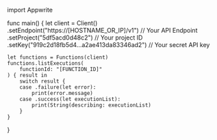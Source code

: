 import Appwrite

func main() {
    let client = Client()
      .setEndpoint("https://[HOSTNAME_OR_IP]/v1") // Your API Endpoint
      .setProject("5df5acd0d48c2") // Your project ID
      .setKey("919c2d18fb5d4...a2ae413da83346ad2") // Your secret API key

    let functions = Functions(client)
    functions.listExecutions(
        functionId: "[FUNCTION_ID]"
    ) { result in
        switch result {
        case .failure(let error):
            print(error.message)
        case .success(let executionList):
            print(String(describing: executionList)
        }
    }
}
